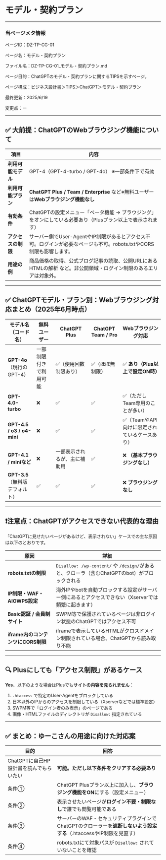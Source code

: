 # モデル・契約プラン

---

### 当ページメタ情報

ページID：DZ-TP-CG-01

ページ名：モデル・契約プラン

ファイル名：DZ-TP-CG-01_モデル・契約プラン.md

ページ目的：ChatGPTのモデル・契約プランに関するTIPSを示すページ。

ページ構成：ビジネス設計書＞TIPS＞ChatGPT＞モデル・契約プラン

最終更新：2025/6/19

変更点：ー

---

## ✅ **大前提：ChatGPTのWebブラウジング機能について**

| 項目 | 内容 |
| --- | --- |
| **利用可能モデル** | GPT-4（GPT-4-turbo / GPT-4o） ※一部条件下で有効 |
| **利用可能プラン** | **ChatGPT Plus / Team / Enterprise** など※無料ユーザーは**Webブラウジング機能なし** |
| **有効条件** | ChatGPTの設定メニュー「ベータ機能 → ブラウジング」をオンにしている必要あり（Plusプラン以上で表示されます） |
| **アクセスの制限** | サーバー側でUser-AgentやIP制限があるとアクセス不可。ログインが必要なページも不可。robots.txtやCORS制限も影響します。 |
| **用途の例** | 商品価格の取得、公式ブログ記事の読取、公開URLにあるHTMLの解析 など。非公開領域・ログイン制限のあるエリアは対象外。 |

---

## ✅ **ChatGPTモデル・プラン別：Webブラウジング対応まとめ（2025年6月時点）**

| モデル名（コード名） | 無料ユーザー | ChatGPT Plus | ChatGPT Team / Pro | Webブラウジング対応 |
| --- | --- | --- | --- | --- |
| **GPT-4o**（現行のGPT-4） | 一部制限付きで利用可能 | ✅（使用回数制限あり） | ✅（ほぼ無制限） | ✅ **あり（Plus以上で設定ON時）** |
| **GPT-4.0-turbo** | ❌ | ✅ | ✅ | ✅（ただしTeam専用のことが多い） |
| **GPT-4.5 / o3 / o4-mini** | ❌ | ✅ | ✅ | ✅（TeamやAPI向けに限定されているケースあり） |
| **GPT-4.1 / miniなど** | ❌ | 一部表示されるが、主に補助用 | ✅ | ❌ **（基本ブラウジングなし）** |
| **GPT-3.5**（無料版デフォルト） | ✅ | ✅ | ✅ | ❌ **ブラウジングなし** |

---

## ❗️注意点：ChatGPTがアクセスできない代表的な理由

「ChatGPTに見せたいページがあるけど、表示されない」ケースでの主な原因は以下のとおりです。

| 原因 | 詳細 |
| --- | --- |
| **robots.txtの制限** | `Disallow: /wp-content/` や `/design/`があると、クローラ（含むChatGPTのbot）がブロックされる |
| **IP制限・WAF・AIOWPS設定** | 海外IPやbotを自動ブロックする設定がサーバー側にあるとアクセスできない（Xserverでは頻繁に起きます） |
| **Basic認証 / 会員制サイト** | SWPM等で保護されているページは非ログイン状態のChatGPTではアクセス不可 |
| **iframe内のコンテンツにCORS制限** | iframeで表示しているHTMLがクロスドメイン制限されている場合、ChatGPTから読み取り不能 |

---

## 🔍 Plusにしても「アクセス制限」があるケース

**Yes**、以下のような場合はPlusでも**サイトの内容を見られません**：

1. `.htaccess` で特定のUser-Agentをブロックしている
2. 日本以外のIPからのアクセスを制限している（Xserverなどでは標準設定）
3. SWPM等で「ログイン者のみ表示」のページである
4. 画像・HTMLファイルのディレクトリが `Disallow:` 指定されている

---

## ✅ **まとめ：ゆーこさんの用途に向けた対応案**

| 目的 | 回答 |
| --- | --- |
| ChatGPTに自己HP設計書を読んでもらいたい | **可能。ただし以下条件をクリアする必要あり** |
| 条件① | ChatGPT Plusプラン以上に加入し、**ブラウジング機能をON**にする（設定メニュー） |
| 条件② | 表示させたいページが**ログイン不要・制限なし**で誰でも閲覧可能である |
| 条件③ | サーバーのWAF・セキュリティプラグインでChatGPTのクローラーを**遮断しないよう設定する**（.htaccessやIP制限を見直す） |
| 条件④ | robots.txtにて対象パスが `Disallow:` されていないことを確認 |
